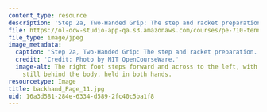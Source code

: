 ```yaml
---
content_type: resource
description: 'Step 2a, Two-Handed Grip: The step and racket preparation.'
file: https://ol-ocw-studio-app-qa.s3.amazonaws.com/courses/pe-710-tennis-spring-2007/16a3d581284e6334d5892fc40c5ba1f8_backhand_Page_11.jpg
file_type: image/jpeg
image_metadata:
  caption: 'Step 2a, Two-Handed Grip: The step and racket preparation.'
  credit: 'Credit: Photo by MIT OpenCourseWare.'
  image-alt: The right foot steps forward and across to the left, with the racket
    still behind the body, held in both hands.
resourcetype: Image
title: backhand_Page_11.jpg
uid: 16a3d581-284e-6334-d589-2fc40c5ba1f8
---
```

